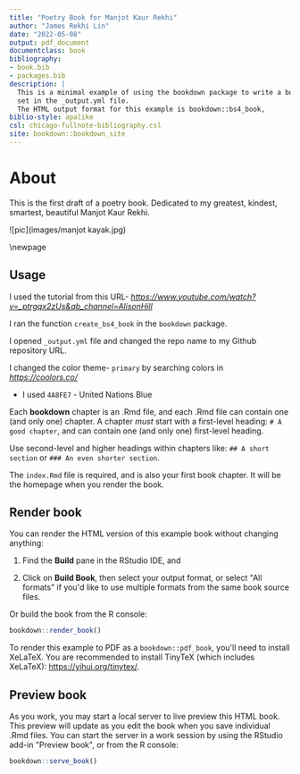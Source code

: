 ```yaml
--- 
title: "Poetry Book for Manjot Kaur Rekhi"
author: "James Rekhi Lin"
date: "2022-05-08"
output: pdf_document
documentclass: book
bibliography:
- book.bib
- packages.bib
description: |
  This is a minimal example of using the bookdown package to write a book.
  set in the _output.yml file.
  The HTML output format for this example is bookdown::bs4_book,
biblio-style: apalike
csl: chicago-fullnote-bibliography.csl
site: bookdown::bookdown_site
---
```


# About

This is the first draft of a poetry book. Dedicated to my greatest, kindest, smartest, beautiful Manjot Kaur Rekhi.

![pic](images/manjot kayak.jpg)


\newpage

## Usage 

I used the tutorial from this URL- *https://www.youtube.com/watch?v=_ptrgqx2zUs&ab_channel=AlisonHill*

I ran the function `create_bs4_book` in the `bookdown` package.

I opened `_output.yml` file and changed the repo name to my Github repository URL.

I changed the color theme- `primary` by searching colors in *https://coolors.co/*

- I used `4A8FE7` - United Nations Blue

Each **bookdown** chapter is an .Rmd file, and each .Rmd file can contain one (and only one) chapter. A chapter *must* start with a first-level heading: `# A good chapter`, and can contain one (and only one) first-level heading.

Use second-level and higher headings within chapters like: `## A short section` or `### An even shorter section`.

The `index.Rmd` file is required, and is also your first book chapter. It will be the homepage when you render the book.

## Render book

You can render the HTML version of this example book without changing anything:

1. Find the **Build** pane in the RStudio IDE, and

1. Click on **Build Book**, then select your output format, or select "All formats" if you'd like to use multiple formats from the same book source files.

Or build the book from the R console:


```r
bookdown::render_book()
```

To render this example to PDF as a `bookdown::pdf_book`, you'll need to install XeLaTeX. You are recommended to install TinyTeX (which includes XeLaTeX): <https://yihui.org/tinytex/>.

## Preview book

As you work, you may start a local server to live preview this HTML book. This preview will update as you edit the book when you save individual .Rmd files. You can start the server in a work session by using the RStudio add-in "Preview book", or from the R console:


```r
bookdown::serve_book()
```



